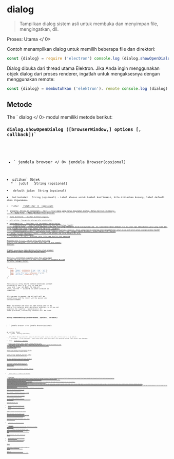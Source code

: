 # dialog

> Tampilkan dialog sistem asli untuk membuka dan menyimpan file, mengingatkan, dll.

Proses:  Utama </ 0></p> 

Contoh menampilkan dialog untuk memilih beberapa file dan direktori:

```javascript
const {dialog} = require ('electron') console.log (dialog.showOpenDialog ({properties: ['openFile', 'openDirectory', 'multiSelections']}))
```

Dialog dibuka dari thread utama Elektron. Jika Anda ingin menggunakan objek dialog dari proses renderer, ingatlah untuk mengaksesnya dengan menggunakan remote:

```javascript
const {dialog} = membutuhkan ('elektron'). remote console.log (dialog)
```

## Metode

The ` dialog </ 0> modul memiliki metode berikut:</p>

<h3><code>dialog.showOpenDialog ([browserWindow,] options [, callback])`</h3> 

* ` jendela browser </ 0> jendela Browser(opsional)</li>
<li><code>pilihan` Objek 
  * ` judul </ 0>  String (opsional)</li>
<li><code> default jalan</ 0>  String (opsional)</li>
<li><code> buttonLabel </ 0>  String (opsional) - Label khusus untuk tombol konfirmasi, bila dibiarkan kosong, label default akan digunakan.</li>
<li><code> filter </ 0>  <a href="structures/file-filter.md"> FileFilter [] </ 1> (opsional)</li>
<li><code>properti` String [] (opsional) - Berisi fitur mana yang harus digunakan dialog. Nilai berikut didukung: 
    * ` buka file </ 0> - Memungkinkan file dipilih.</li>
<li><code> buka direktorat </ 0> - Biarkan direktori dipilih.</li>
<li><code> multi pilihan</ 0> - Memungkinkan beberapa jalur untuk dipilih.</li>
<li><code>showHiddenFiles` - Tampilkan file tersembunyi dalam dialog.
    * `createDirectory` - Biarkan membuat direktori baru dari dialog. *macOS*
    * `promptToCreate` - Prompt untuk pembuatan jika path file yang dimasukkan dalam dialog tidak ada. Ini tidak benar-benar membuat file di jalan tapi memungkinkan jalur yang tidak ada untuk dikembalikan yang harus dibuat oleh aplikasi. *Windows*
    * `noResolveAliases` - Nonaktifkan jalur alias otomatis (symlink) resolusi. Alias yang dipilih sekarang akan mengembalikan jalur alias alih-alih jalan sasaran mereka *macOS*
    * `treatPackageAsDirectory` - Perlakukan paket, seperti folder `.app` sebagai sebuah direktori, bukan sebuah file. *macOS*
  * `pesan` String (opsional) *macOS* - Pesan untuk menampilkan kotak masukan di atas.
* `callback` Fungsi (opsional) 
  * `filePaths` String[] - Kumpulan jalur file yang dipilih oleh pengguna

Mengembalikan `String[]`, sebuah array path file yang dipilih oleh pengguna, jika callback diberikan, ia akan kembali `undefined`.

Argumen `browserWindow` memungkinkan dialog untuk menempel pada jendela induk, membuatnya menjadi modal.

The `filters` menentukan kumpulan jenis file yang dapat ditampilkan atau dipilih bila Anda ingin membatasi pengguna ke tipe tertentu. Sebagai contoh:

```javascript
{
  filters: [
    {name: 'Images', extensions: ['jpg', 'png', 'gif']},
    {name: 'Movies', extensions: ['mkv', 'avi', 'mp4']},
    {name: 'Custom File Type', extensions: ['as']},
    {name: 'All Files', extensions: ['*']}
  ]
}
```

The `extensions` array should contain extensions without wildcards or dots (e.g. `'png'` is good but `'.png'` and `'*.png'` are bad). To show all files, use the `'*'` wildcard (no other wildcard is supported).

If a `callback` is passed, the API call will be asynchronous and the result will be passed via `callback(filenames)`

**Note:** On Windows and Linux an open dialog can not be both a file selector and a directory selector, so if you set `properties` to `['openFile', 'openDirectory']` on these platforms, a directory selector will be shown.

### `dialog.showSaveDialog([browserWindow, ]options[, callback])`

* ` jendela browser </ 0> jendela Browser(opsional)</li>
<li><code>pilihan` Obyek 
  * ` judul </ 0>  String (opsional)</li>
<li><code>defaultPath` String (optional) - Absolute directory path, absolute file path, or file name to use by default.
  * ` buttonLabel </ 0>  String (opsional) - Label khusus untuk tombol konfirmasi, bila dibiarkan kosong, label default akan digunakan.</li>
<li><code> filter </ 0>  <a href="structures/file-filter.md"> FileFilter [] </ 1> (opsional)</li>
<li><code>message` String (optional) *macOS* - Message to display above text fields.
  * `nameFieldLabel` String (optional) *macOS* - Custom label for the text displayed in front of the filename text field.
  * `showsTagField` Boolean (optional) *macOS* - Show the tags input box, defaults to `true`.
* `callback` Fungsi (opsional) 
  * `filename` String

Returns `String`, the path of the file chosen by the user, if a callback is provided it returns `undefined`.

Argumen `browserWindow` memungkinkan dialog untuk menempel pada jendela induk, membuatnya menjadi modal.

The `filters` specifies an array of file types that can be displayed, see `dialog.showOpenDialog` for an example.

If a `callback` is passed, the API call will be asynchronous and the result will be passed via `callback(filename)`

### `dialog.showMessageBox([browserWindow, ]options[, callback])`

* ` jendela browser </ 0> jendela Browser(opsional)</li>
<li><code>pilihan` Obyek 
  * `type` String (optional) - Can be `"none"`, `"info"`, `"error"`, `"question"` or `"warning"`. On Windows, `"question"` displays the same icon as `"info"`, unless you set an icon using the `"icon"` option. On macOS, both `"warning"` and `"error"` display the same warning icon.
  * `buttons` String[] (optional) - Array of texts for buttons. On Windows, an empty array will result in one button labeled "OK".
  * `defaultId` Integer (optional) - Index of the button in the buttons array which will be selected by default when the message box opens.
  * `title` String (optional) - Title of the message box, some platforms will not show it.
  * `message` String - Content of the message box.
  * `detail` String (optional) - Extra information of the message.
  * `checkboxLabel` String (optional) - If provided, the message box will include a checkbox with the given label. The checkbox state can be inspected only when using `callback`.
  * `checkboxChecked` Boolean (optional) - Initial checked state of the checkbox. `false` by default.
  * `icon` [NativeImage](native-image.md) (optional)
  * `cancelId` Integer (optional) - The index of the button to be used to cancel the dialog, via the `Esc` key. Secara default ini diberikan ke tombol pertama dengan "cancel" atau "no" sebagai label. If no such labeled buttons exist and this option is not set, `` will be used as the return value or callback response. Pilihan ini diabaikan pada Windows.
  * `noLink` Boolean (optional) - On Windows Electron will try to figure out which one of the `buttons` are common buttons (like "Cancel" or "Yes"), and show the others as command links in the dialog. Hal ini bisa membuat dialog tampil dengan gaya aplikasi Windows modern . Jika Anda tidak menyukai perilaku ini, Anda dapat mengatur `noLink` to `true`.
  * `normalizeAccessKeys` Boolean (opsional) - Menormalisasi tombol akses keyboard. Defaultnya adalah ` false </ 0> . Mengaktifkan asumsi ini <code>&` digunakan pada label tombol untuk penempatan tombol akses pintas keyboard dan label akan dikonversi sehingga bekerja dengan benar pada setiap platform, `&` karakter dihapus di macos, dikonversi ke `_` di Linux, dan tidak tersentuh pada Windows. Misalnya, label tombol `Vie&w` akan dikonversi ke `Vie_w` di Linux dan ` View ` di macos dan dapat dipilih melalui `Alt-W` pada Windows dan Linux.
* `callback` Fungsi (opsional) 
  * `response` Number - The index of the button that was clicked
  * `checkboxChecked` Boolean - The checked state of the checkbox if `checkboxLabel` was set. Otherwise `false`.

Returns `Integer`, the index of the clicked button, if a callback is provided it returns undefined.

Shows a message box, it will block the process until the message box is closed. It returns the index of the clicked button.

Argumen `browserWindow` memungkinkan dialog untuk menempel pada jendela induk, membuatnya menjadi modal.

If a `callback` is passed, the dialog will not block the process. The API call will be asynchronous and the result will be passed via `callback(response)`.

### `dialog.showErrorBox(judul, konten)`

* `title` String - Judul yang akan ditampilkan di kotak kesalahan
* `content` String - Isi teks untuk ditampilkan di kotak kesalahan

Menampilkan dialog modal yang menunjukkan pesan kesalahan.

API ini dapat dipanggil dengan aman sebelum `siap` acara yang digunakan aplikasi `app`, biasanya digunakan untuk melaporkan kesalahan pada tahap awal startup. Jika dipanggil sebelum acara aplikasi `siap` di Linux, pesan akan dipancarkan ke stderr, dan tidak ada dialog GUI yang akan muncul.

### `dialog.showCertificateTrustDialog ([browserWindow,] options, callback)` * macos * * Windows *

* ` jendela browser </ 0> jendela Browser(opsional)</li>
<li><code>pilihan` Obyek 
  * `certificate` [Certificate](structures/certificate.md) - The certificate to trust/import.
  * `message` String - The message to display to the user.
* `callback ` Fungsi

Di macos , ini menampilkan dialog modal yang menampilkan informasi pesan dan sertifikat, dan memberi pengguna pilihan untuk mempercayai / mengimpor sertifikat. If you provide a `browserWindow` argument the dialog will be attached to the parent window, making it modal.

Pada Windows pilihannya lebih terbatas, karena API Win32 digunakan:

* The `message` argument is not used, as the OS provides its own confirmation dialog.
* The `browserWindow` argument is ignored since it is not possible to make this confirmation dialog modal.

## Sheets

On macOS, dialogs are presented as sheets attached to a window if you provide a `BrowserWindow` reference in the `browserWindow` parameter, or modals if no window is provided.

You can call `BrowserWindow.getCurrentWindow().setSheetOffset(offset)` to change the offset from the window frame where sheets are attached.